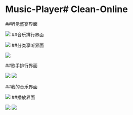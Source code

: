 # Music-Player# Clean-Online

##听觉盛宴界面

![](http://i1.piimg.com/567571/fb845bc80339ea92.png)
##音乐排行界面

![](http://i1.piimg.com/567571/6a8edce4a58ed884.png)
##分类享听界面

![](http://i1.piimg.com/567571/17d763855930fccb.png)

##歌手排行界面

![](http://i1.piimg.com/567571/ea74103a51aad950.png)
![](http://i1.piimg.com/567571/ada0517334bb1c53.png)

##我的音乐界面

![](http://i1.piimg.com/567571/ce2c084e073570d6.png)
##播放界面

![](http://i1.piimg.com/567571/50bdca42554f018b.png)
![](http://i1.piimg.com/567571/a906de32dcf80bb2.png)
